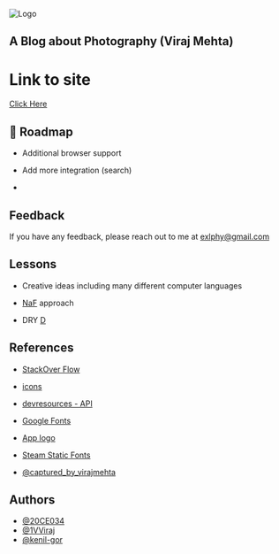 

![Logo](https://i.imgur.com/UzyOJvR.png)
## A Blog about Photography (Viraj Mehta)

# Link to site 

[Click Here](https://20ce034.github.io/viraj_blog/)


## 🚀 Roadmap

- Additional browser support

- Add more integration (search)

- 

  
## Feedback

If you have any feedback, please reach out to me at exlphy@gmail.com


## Lessons

- Creative ideas including many different computer languages

- [NaF](https://m1a7x2y9.github.io/NF/) approach 

- DRY [D](https://github.com/readme/guides/private-documentation)


## References

- [StackOver Flow](https://stackoverflow.com/)

- [icons](https://thenounproject.com/)

- [devresources - API](https://devresourc.es/tools-and-utilities/public-apis)

- [Google Fonts](https://fonts.google.com/icons)

- [App logo](https://app.logo.com/view/logo_a76254c6-b113-402b-b02b-1037518fcfb6)

- [Steam Static Fonts](https://community.akamai.steamstatic.com/public/shared/css/motiva_sans.css?l=english%20&&%20https://commons.wikimedia.org/wiki/File:Tahoma_versus_verdana.svg)

- [@captured_by_virajmehta](https://www.instagram.com/captured_by_virajmehta/?hl=en)


## Authors
- [@20CE034](https://github.com/20CE034)
- [@1VViraj](https://github.com/1VViraj)
- [@kenil-gor](https://github.com/kenil-gor)
